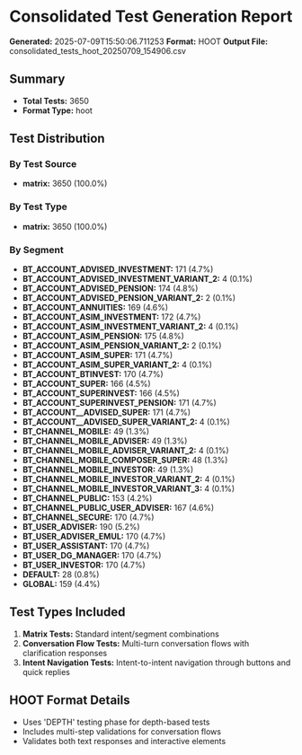 # Consolidated Test Generation Report

**Generated:** 2025-07-09T15:50:06.711253
**Format:** HOOT
**Output File:** consolidated_tests_hoot_20250709_154906.csv

## Summary

- **Total Tests:** 3650
- **Format Type:** hoot

## Test Distribution

### By Test Source

- **matrix:** 3650 (100.0%)

### By Test Type

- **matrix:** 3650 (100.0%)

### By Segment

- **BT_ACCOUNT_ADVISED_INVESTMENT:** 171 (4.7%)
- **BT_ACCOUNT_ADVISED_INVESTMENT_VARIANT_2:** 4 (0.1%)
- **BT_ACCOUNT_ADVISED_PENSION:** 174 (4.8%)
- **BT_ACCOUNT_ADVISED_PENSION_VARIANT_2:** 2 (0.1%)
- **BT_ACCOUNT_ANNUITIES:** 169 (4.6%)
- **BT_ACCOUNT_ASIM_INVESTMENT:** 172 (4.7%)
- **BT_ACCOUNT_ASIM_INVESTMENT_VARIANT_2:** 4 (0.1%)
- **BT_ACCOUNT_ASIM_PENSION:** 175 (4.8%)
- **BT_ACCOUNT_ASIM_PENSION_VARIANT_2:** 2 (0.1%)
- **BT_ACCOUNT_ASIM_SUPER:** 171 (4.7%)
- **BT_ACCOUNT_ASIM_SUPER_VARIANT_2:** 4 (0.1%)
- **BT_ACCOUNT_BTINVEST:** 170 (4.7%)
- **BT_ACCOUNT_SUPER:** 166 (4.5%)
- **BT_ACCOUNT_SUPERINVEST:** 166 (4.5%)
- **BT_ACCOUNT_SUPERINVEST_PENSION:** 171 (4.7%)
- **BT_ACCOUNT__ADVISED_SUPER:** 171 (4.7%)
- **BT_ACCOUNT__ADVISED_SUPER_VARIANT_2:** 4 (0.1%)
- **BT_CHANNEL_MOBILE:** 49 (1.3%)
- **BT_CHANNEL_MOBILE_ADVISER:** 49 (1.3%)
- **BT_CHANNEL_MOBILE_ADVISER_VARIANT_2:** 4 (0.1%)
- **BT_CHANNEL_MOBILE_COMPOSER_SUPER:** 48 (1.3%)
- **BT_CHANNEL_MOBILE_INVESTOR:** 49 (1.3%)
- **BT_CHANNEL_MOBILE_INVESTOR_VARIANT_2:** 4 (0.1%)
- **BT_CHANNEL_MOBILE_INVESTOR_VARIANT_3:** 4 (0.1%)
- **BT_CHANNEL_PUBLIC:** 153 (4.2%)
- **BT_CHANNEL_PUBLIC_USER_ADVISER:** 167 (4.6%)
- **BT_CHANNEL_SECURE:** 170 (4.7%)
- **BT_USER_ADVISER:** 190 (5.2%)
- **BT_USER_ADVISER_EMUL:** 170 (4.7%)
- **BT_USER_ASSISTANT:** 170 (4.7%)
- **BT_USER_DG_MANAGER:** 170 (4.7%)
- **BT_USER_INVESTOR:** 170 (4.7%)
- **DEFAULT:** 28 (0.8%)
- **GLOBAL:** 159 (4.4%)

## Test Types Included

1. **Matrix Tests:** Standard intent/segment combinations
2. **Conversation Flow Tests:** Multi-turn conversation flows with clarification responses
3. **Intent Navigation Tests:** Intent-to-intent navigation through buttons and quick replies

## HOOT Format Details

- Uses 'DEPTH' testing phase for depth-based tests
- Includes multi-step validations for conversation flows
- Validates both text responses and interactive elements
